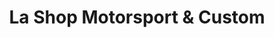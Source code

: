 ---
title: "La Shop Motorsport & Custom"
url: /saint-lazare/la-shop-motorsport-und-custom/
shop: Motorrad
---